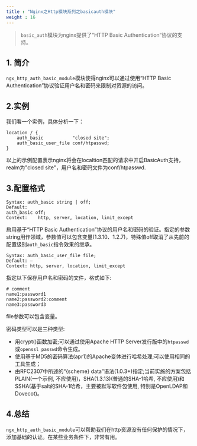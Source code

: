 ```yaml
---
title : "Nginx之Http模块系列之basicauth模块"
weight : 16 
---
```


> `basic_auth`模块为nginx提供了“HTTP Basic Authentication“协议的支持。 

## 1. 简介  
`ngx_http_auth_basic_module`模块使得nginx可以通过使用“HTTP Basic Authentication”协议验证用户名和密码来限制对资源的访问。  


## 2.实例
我们看一个实例，具体分析一下： 

```shell
location / {
    auth_basic           "closed site";
    auth_basic_user_file conf/htpasswd;
}
```
以上的示例配置表示nginx将会在localtion匹配的请求中开启BasicAuth支持，realm为"closed site"，用户名和密码文件为conf/htpasswd.  

## 3.配置格式
```shell
Syntax: auth_basic string | off;
Default:    
auth_basic off;
Context:    http, server, location, limit_except
```
启用基于“HTTP Basic Authentication”协议的用户名和密码的验证。指定的参数string用作领域，参数值可以包含变量(1.3.10、1.2.7)，特殊值off取消了从先前的配置级别`auth_basic`指令效果的继承。    

```shell
Syntax:	auth_basic_user_file file;
Default: —
Context: http, server, location, limit_except
```
指定以下保存用户名和密码的文件，格式如下:  

```shell
# comment
name1:password1
name2:password2:comment
name3:password3
```
file参数可以包含变量。  

密码类型可以是三种类型:    
* 用crypt()函数加密;可以通过使用Apache HTTP Server发行版中的`htpasswd`或`openssl passwd`命令生成。
* 使用基于MD5的密码算法(apr1)的Apache变体进行哈希处理;可以使用相同的工具生成；
* 由RFC2307中所述的“{scheme} data”语法(1.0.3+)指定;当前实施的方案包括PLAIN(一个示例, 不应使用)，SHA(1.3.13)(普通的SHA-1哈希, 不应使用)和SSHA(基于salt的SHA-1哈希，主要被默写软件包使用, 特别是OpenLDAP和Dovecot)。  

## 4.总结
`ngx_http_auth_basic_module`可以帮助我们在http资源没有任何保护的情况下，添加基础的认证。在某些业务条件下，非常有用。  
